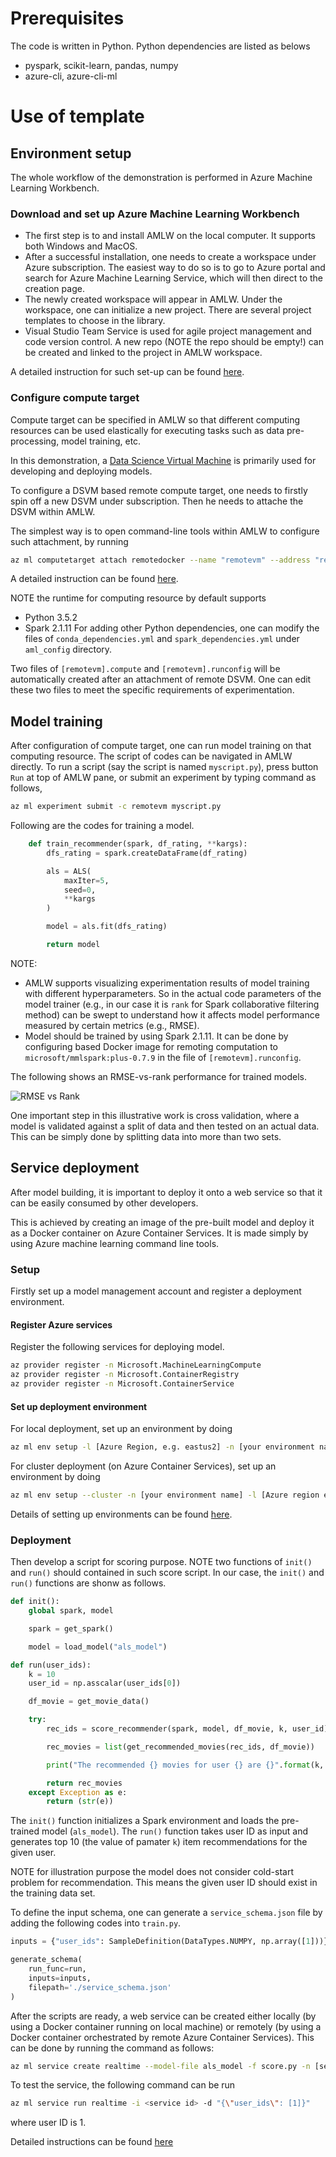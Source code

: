 # Prerequisites

The code is written in Python. Python dependencies are listed as belows

* pyspark, scikit-learn, pandas, numpy 
* azure-cli, azure-cli-ml

# Use of template

## Environment setup

The whole workflow of the demonstration is performed in Azure Machine Learning Workbench.

### Download and set up Azure Machine Learning Workbench

* The first step is to and install AMLW on the local computer. It supports both Windows and MacOS. 
* After a successful installation, one needs to create a workspace under Azure subscription. The easiest way to do so is to go to Azure portal and search for Azure Machine Learning Service, which will then direct to the creation page.
* The newly created workspace will appear in AMLW. Under the workspace, one can initialize a new project. There are several project templates to choose in the library. 
* Visual Studio Team Service is used for agile project management and code version control. A new repo (NOTE the repo should be empty!) can be created and linked to the project in AMLW workspace.

A detailed instruction for such set-up can be found [here](https://docs.microsoft.com/en-us/azure/machine-learning/preview/quickstart-installation).

### Configure compute target

Compute target can be specified in AMLW so that different computing resources can be used elastically for executing tasks such as data pre-processing, model training, etc.

In this demonstration, a [Data Science Virtual Machine](https://docs.microsoft.com/en-us/azure/machine-learning/data-science-virtual-machine/overview) is primarily used for developing and deploying models. 

To configure a DSVM based remote compute target, one needs to firstly spin off a new DSVM under subscription. Then he needs to attache the DSVM within AMLW. 

The simplest way is to open command-line tools within AMLW to configure such attachment, by running

```sh
az ml computetarget attach remotedocker --name "remotevm" --address "remotevm_IP_address" --username "sshuser" --password "sshpassword" 
```

A detailed instruction can be found [here](https://docs.microsoft.com/en-us/azure/machine-learning/preview/experimentation-service-configuration).

NOTE the runtime for computing resource by default supports 
* Python 3.5.2
* Spark 2.1.11
For adding other Python dependencies, one can modify the files of `conda_dependencies.yml` and `spark_dependencies.yml` under `aml_config` directory.

Two files of `[remotevm].compute` and `[remotevm].runconfig` will be automatically created after an attachment of remote DSVM. One can edit these two files to meet the specific requirements of experimentation. 

## Model training

After configuration of compute target, one can run model training on that computing resource. The script of codes can be navigated in AMLW directly. To run a script (say the script is named `myscript.py`), press button `Run` at top of AMLW pane, or submit an experiment by typing command as follows,

```sh
az ml experiment submit -c remotevm myscript.py
```

Following are the codes for training a model.

```python
    def train_recommender(spark, df_rating, **kargs):
        dfs_rating = spark.createDataFrame(df_rating)

        als = ALS(
            maxIter=5,
            seed=0,
            **kargs
        )

        model = als.fit(dfs_rating)

        return model
```
NOTE: 
* AMLW supports visualizing experimentation results of model training with different hyperparameters. So in the actual code parameters of the model trainer (e.g., in our case it is `rank` for Spark collaborative filtering method) can be swept to understand how it affects model performance measured by certain metrics (e.g., RMSE). 
* Model should be trained by using Spark 2.1.11. It can be done by configuring based Docker image for remoting computation to `microsoft/mmlspark:plus-0.7.9` in the file of `[remotevm].runconfig`. 

The following shows an RMSE-vs-rank performance for trained models. 

![RMSE vs Rank](https://github.com/Microsoft/acceleratoRs/blob/master/MovieRecommender/Docs/pics/rmse_rank.png?raw=true)

One important step in this illustrative work is cross validation, where a model is validated against a split of data and then tested on an actual data. This can be simply done by splitting data into more than two sets.

## Service deployment

After model building, it is important to deploy it onto a web service so that it can be easily consumed by other developers. 

This is achieved by creating an image of the pre-built model and deploy it as a Docker container on Azure Container Services. It is made simply by using Azure machine learning command line tools. 

### Setup

Firstly set up a model management account and register a deployment environment.

#### Register Azure services 

Register the following services for deploying model.
```sh
az provider register -n Microsoft.MachineLearningCompute
az provider register -n Microsoft.ContainerRegistry
az provider register -n Microsoft.ContainerService
```

#### Set up deployment environment

For local deployment, set up an environment by doing
```sh
az ml env setup -l [Azure Region, e.g. eastus2] -n [your environment name] [-g [existing resource group]]
```

For cluster deployment (on Azure Container Services), set up an environment by doing
```sh
az ml env setup --cluster -n [your environment name] -l [Azure region e.g. eastus2] [-g [resource group]]
```

Details of setting up environments can be found [here](https://docs.microsoft.com/en-us/azure/machine-learning/preview/deployment-setup-configuration).

### Deployment

Then develop a script for scoring purpose. NOTE two functions of `init()` and `run()` should contained in such score script. In our case, the `init()` and `run()` functions are shonw as follows.

```python
def init():
    global spark, model

    spark = get_spark()

    model = load_model("als_model")

def run(user_ids):
    k = 10
    user_id = np.asscalar(user_ids[0])

    df_movie = get_movie_data()

    try:
        rec_ids = score_recommender(spark, model, df_movie, k, user_id)

        rec_movies = list(get_recommended_movies(rec_ids, df_movie))

        print("The recommended {} movies for user {} are {}".format(k, user_id, rec_movies))

        return rec_movies
    except Exception as e:
        return (str(e))
```
The `init()` function initializes a Spark environment and loads the pre-trained model (`als_model`). The `run()` function takes user ID as input and generates top 10 (the value of pamater `k`) item recommendations for the given user.

NOTE for illustration purpose the model does not consider cold-start problem for recommendation. This means the given user ID should exist in the training data set.

To define the input schema, one can generate a `service_schema.json` file by adding the following codes into `train.py`.

```python
inputs = {"user_ids": SampleDefinition(DataTypes.NUMPY, np.array([1]))}

generate_schema(
    run_func=run, 
    inputs=inputs, 
    filepath='./service_schema.json'
)
 ```

After the scripts are ready, a web service can be created either locally (by using a Docker container running on local machine) or remotely (by using a Docker container orchestrated by remote Azure Container Services). This can be done by running the command as follows:
```sh
az ml service create realtime --model-file als_model -f score.py -n [service name] -s service_schema.json -r spark-py -c conda_dependencies.yml
```

To test the service, the following command can be run
```sh
az ml service run realtime -i <service id> -d "{\"user_ids\": [1]}"
```
where user ID is 1.

Detailed instructions can be found [here](https://docs.microsoft.com/en-us/azure/machine-learning/preview/model-management-service-deploy)
